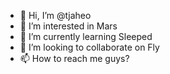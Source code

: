 - 👋 Hi, I’m @tjaheo
- 👀 I’m interested in Mars
- 🌱 I’m currently learning Sleeped
- 💞️ I’m looking to collaborate on Fly
- 📫 How to reach me guys?

<!---
tjaheo/tjaheo is a ✨ special ✨ repository because its `README.md` (this file) appears on your GitHub profile.
You can click the Preview link to take a look at your changes.
--->
